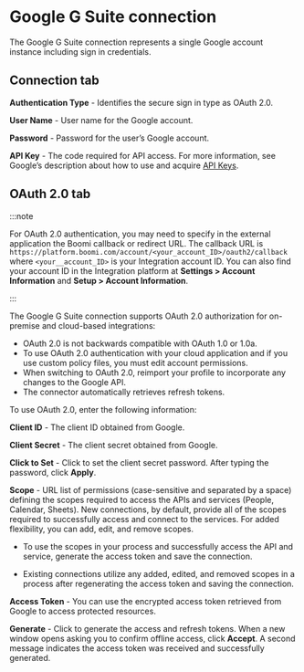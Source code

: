 # Google G Suite connection 

<head>
  <meta name="guidename" content="Integration"/>
  <meta name="context" content="GUID-c27b619e-0dea-424f-87b0-b06ef414f75b"/>
</head>


The Google G Suite connection represents a single Google account instance including sign in credentials.

## **Connection** tab 




**Authentication Type** - 
 Identifies the secure sign in type as OAuth 2.0.

**User Name** - 
User name for the Google account.

**Password** - 
Password for the user’s Google account.

**API Key** - 
 The code required for API access. For more information, see Google’s description about how to use and acquire [API Keys](https://developers.google.com/api-client-library/python/guide/aaa_apikeys).

## **OAuth 2.0** tab

:::note

For OAuth 2.0 authentication, you may need to specify in the external application the Boomi callback or redirect URL. The callback URL is `https://platform.boomi.com/account/<your_account_ID>/oauth2/callback` where `<your__account_ID>` is your Integration account ID. You can also find your account ID in the Integration platform at **Settings > Account Information** and **Setup > Account Information**.

::: 

The Google G Suite connection supports OAuth 2.0 authorization for on-premise and cloud-based integrations:

-   OAuth 2.0 is not backwards compatible with OAuth 1.0 or 1.0a.
-   To use OAuth 2.0 authentication with your cloud application and if you use custom policy files, you must edit account permissions.
-   When switching to OAuth 2.0, reimport your profile to incorporate any changes to the Google API.
-   The connector automatically retrieves refresh tokens.

To use OAuth 2.0, enter the following information:




**Client ID** - 
The client ID obtained from Google.

**Client Secret** - 
The client secret obtained from Google.

**Click to Set** - 
Click to set the client secret password. After typing the password, click **Apply**.

**Scope** - 
 URL list of permissions \(case-sensitive and separated by a space\) defining the scopes required to access the APIs and services \(People, Calendar, Sheets\). New connections, by default, provide all of the scopes required to successfully access and connect to the services. For added flexibility, you can add, edit, and remove scopes.

-   To use the scopes in your process and successfully access the API and service, generate the access token and save the connection.

 -   Existing connections utilize any added, edited, and removed scopes in a process after regenerating the access token and saving the connection.


**Access Token** - 
You can use the encrypted access token retrieved from Google to access protected resources.

**Generate** - 
Click to generate the access and refresh tokens. When a new window opens asking you to confirm offline access, click **Accept**. A second message indicates the access token was received and successfully generated.